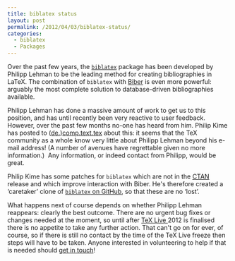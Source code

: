 ```yaml
---
title: biblatex status
layout: post
permalink: /2012/04/03/biblatex-status/
categories:
  - biblatex
  - Packages
---
```

Over the past few years, the [`biblatex`](https://ctan.org/pkg/biblatex) package has been developed by Philipp Lehman to be the leading method for creating bibliographies in LaTeX. The combination of `biblatex` with [Biber](http://biblatex-biber.sourceforge.net/) is even more powerful: arguably the most complete solution to database-driven bibliographies available.

Philipp Lehman has done a massive amount of work to get us to this position, and has until recently been very reactive to user feedback. However, over the past few months no-one has heard from him. Philip Kime has posted to ([de.](http://groups.google.com/group/de.comp.text.tex/browse_thread/thread/a37ba75cb90f3062#))[comp.text.tex](http://groups.google.com/group/comp.text.tex/browse_thread/thread/14d769edee6aae7a) about this: it seems that the TeX community as a whole know very little about Philipp Lehman beyond his e-mail address! (A number of avenues have regrettable given no more information.)  Any information, or indeed contact from Philipp, would be great.

Philip Kime has some patches for `biblatex` which are not in the [CTAN](https://www.ctan.org) release and which improve interaction with Biber. He's therefore created a ‘caretaker’ clone of [`biblatex` on GitHub](https://github.com/plk/biblatex/), so that these are no ‘lost’.

What happens next of course depends on whether Philipp Lehman reappears: clearly the best outcome. There are no urgent bug fixes or changes needed at the moment, so until after [TeX Live ](https://tug.org/texlive)2012 is finalised there is no appetite to take any further action. That can't go on for ever, of course, so if there is still no contact by the time of the TeX Live freeze then steps will have to be taken. Anyone interested in volunteering to help if that is needed should [get in touch](mailto:joseph.wright@morningstar2.co.uk)!
